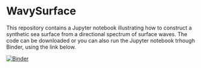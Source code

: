 # WavySurface

This repository contains a Jupyter notebook illustrating how to construct a synthetic sea surface from a directional spectrum of surface waves. 
The code can be downloaded or you can also run the Jupyter notebook trhough Binder, using the link below.

[![Binder](https://mybinder.org/badge_logo.svg)](https://mybinder.org/v2/gh/biavillas/WavySurface/master?filepath=https%3A%2F%2Fgithub.com%2Fbiavillas%2FWavySurface%2Fblob%2Fmaster%2Fwavy_surface.ipynb)
